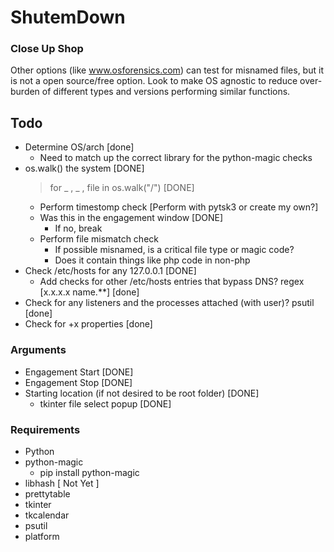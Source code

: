 # ShutemDown
### Close Up Shop

Other options (like www.osforensics.com) can test for misnamed files, but it is not a open source/free option. Look to make OS agnostic to reduce over-burden of different types and versions performing similar functions.

## Todo
- Determine OS/arch           [done]
    - Need to match up the correct library for the python-magic checks
- os.walk() the system        [DONE]
  > for _ , _ , file in os.walk("/")       [DONE]
    -  Perform timestomp check         [Perform with pytsk3 or create my own?]
    -  Was this in the engagement window [DONE]
       -  If no, break
    -  Perform file mismatch check
       - If possible misnamed, is a critical file type or magic code?
       - Does it contain things like php code in non-php
- Check /etc/hosts for any 127.0.0.1         [DONE]
   - Add checks for other /etc/hosts entries that bypass DNS?  regex [x.x.x.x name\.**]   [done]
- Check for any listeners and the processes attached (with user)? psutil         [done]
- Check for +x properties           [done]

### Arguments
- Engagement Start   [DONE]
- Engagement Stop    [DONE]
- Starting location (if not desired to be root folder)   [DONE]
   - tkinter file select popup       [DONE]


### Requirements
- Python
- python-magic
   - pip install python-magic
- libhash [ Not Yet ]
- prettytable
- tkinter
- tkcalendar
- psutil
- platform
